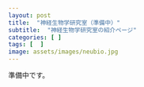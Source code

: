 ```yaml
---
layout: post
title:  "神経生物学研究室（準備中）"
subtitle:  "神経生物学研究室の紹介ページ"
categories: [ ]
tags: [  ]
image: assets/images/neubio.jpg
---
```


準備中です。  
